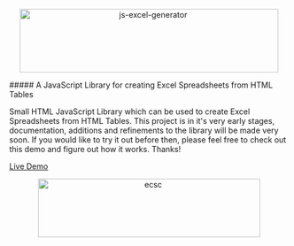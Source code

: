 <p align="center">
 <img width="467px" height="115" alt="js-excel-generator" src="https://i.imgur.com/Xw7Xfnv.png"/> 
</p>
##### A JavaScript Library for creating Excel Spreadsheets from HTML Tables

Small HTML JavaScript Library which can be used to create Excel Spreadsheets 
from HTML Tables.  This project is in it's very early stages, documentation, 
additions and refinements to the library will be made very soon.  If you would 
like to try it out before then, please feel free to check out this demo and 
figure out how it works.  Thanks!

[Live Demo](https://rawgit.com/ecscstatsconsulting/js-excel-generator/master/demo.htm)

<p align="center">
 <img width="401px" height="106" alt="ecsc" src="https://i.imgur.com/SzVdycv.png"/> 
</p>
